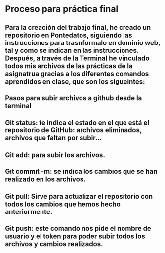 # Proceso para práctica final
## Para la creación del trabajo final, he creado un repositorio en Pontedatos, siguiendo las instrucciones para trasnformalo en dominio web, tal y como se indican en las instrucciones. Después, a través de la Terminal he vinculado todos mis archivos de las prácticas de la asignatrua gracias a los diferentes comandos aprendidos en clase, que son los sigueintes:

## Pasos para subir archivos a github desde la terminal

## Git status: te indica el estado en el que está el repositorio de GitHub: archivos eliminados, archivos que faltan por subir…
## Git add: para subir los archivos.
## Git commit -m: se indica los cambios que se han realizado en los archivos.
## Git pull: Sirve para actualizar el repositorio con todos los cambios que hemos hecho anteriormente.
## Git push: este comando nos pide el nombre de usuario y el token para poder subir todos los archivos y cambios realizados.
